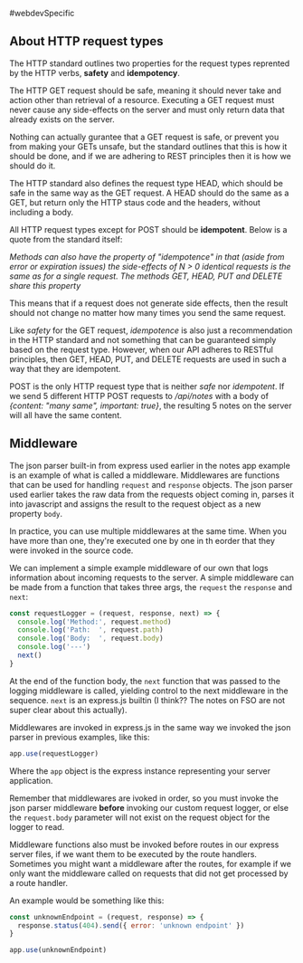 #webdevSpecific 

## About HTTP request types
The HTTP standard outlines two properties for the request types reprented by the HTTP verbs, **safety** and **idempotency**. 

The HTTP GET request should be safe, meaning it should never take and action other than retrieval of a resource. Executing a GET request must never cause any side-effects on the server and must only return data that already exists on the server.

Nothing can actually gurantee that a GET request is safe, or prevent you from making your GETs unsafe, but the standard outlines that this is how it should be done, and if we are adhering to REST principles then it is how we should do it.

The HTTP standard also defines the request type HEAD, which should be safe in the same way as the GET request. A HEAD should do the same as a GET, but return only the HTTP staus code and the headers, without including a body.

All HTTP request types except for POST should be **idempotent**. Below is a quote from the standard itself:

_Methods can also have the property of "idempotence" in that (aside from error or expiration issues) the side-effects of N > 0 identical requests is the same as for a single request. The methods GET, HEAD, PUT and DELETE share this property_

This means that if a request does not generate side effects, then the result should not change no matter how many times you send the same request.

Like _safety_ for the GET request, _idempotence_ is also just a recommendation in the HTTP standard and not something that can be guaranteed simply based on the request type. However, when our API adheres to RESTful principles, then GET, HEAD, PUT, and DELETE requests are used in such a way that they are idempotent.

POST is the only HTTP request type that is neither _safe_ nor _idempotent_. If we send 5 different HTTP POST requests to _/api/notes_ with a body of _{content: "many same", important: true}_, the resulting 5 notes on the server will all have the same content.

## Middleware
The json parser built-in from express used earlier in the notes app example is an example of what is called a middleware. Middlewares are functions that can be used for handling `request` and `response` objects. The json parser used earlier takes the raw data from the requests object coming in, parses it into javascript and assigns the result to the request object as a new property `body`.

In practice, you can use multiple middlewares at the same time. When you have more than one, they're executed one by one in th eorder that they were invoked in the source code.

We can implement a simple example middleware of our own that logs information about incoming requests to the server. A simple middleware can be made from a function that takes three args, the `request` the `response` and `next`:
```js
const requestLogger = (request, response, next) => {
  console.log('Method:', request.method)
  console.log('Path:  ', request.path)
  console.log('Body:  ', request.body)
  console.log('---')
  next()
}
```
At the end of the function body, the `next` function that was passed to the logging middleware is called, yielding control to the next middleware in the sequence. `next` is an express.js builtin (I think?? The notes on FSO are not super clear about this actually).

Middlewares are invoked in express.js in the same way we invoked the json parser in previous examples, like this:
```js
app.use(requestLogger)
```
Where the `app` object is the express instance representing your server application.

Remember that middlewares are ivoked in order, so you must invoke the json parser middleware **before** invoking our custom request logger, or else the `request.body` parameter will not exist on the request object for the logger to read.

Middleware functions also must be invoked before routes in our express server files, if we want them to be executed by the route handlers. Sometimes you might want a middleware after the routes, for example if we only want the middleware called on requests that did not get processed by a route handler.

An example would be something like this:
```js
const unknownEndpoint = (request, response) => {
  response.status(404).send({ error: 'unknown endpoint' })
}

app.use(unknownEndpoint)
```

